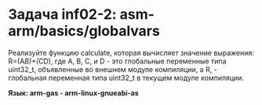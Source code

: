 # Задача inf02-2: asm-arm/basics/globalvars
Реализуйте функцию calculate, которая вычисляет значение выражения: R=(A*B)+(C*D), где A, B, C, и D - это глобальные переменные типа uint32_t, объявленные во внешнем модуле компиляции, а R, - глобальная переменная типа uint32_t в текущем модуле компиляции.

__Язык:	arm-gas - arm-linux-gnueabi-as__
